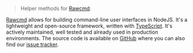 > Helper methods for [Rawcmd](https://github.com/rawcmd/framework).

[Rawcmd](https://github.com/rawcmd/framework) allows for building command-line user interfaces in NodeJS. It's a lightweight and open-source framework, written with [TypeScript](https://www.typescriptlang.org). It's actively maintained, well tested and already used in production environments. The source code is available on [GitHub](https://github.com/rawcmd/framework) where you can also find our [issue tracker](https://github.com/rawcmd/framework/issues).
